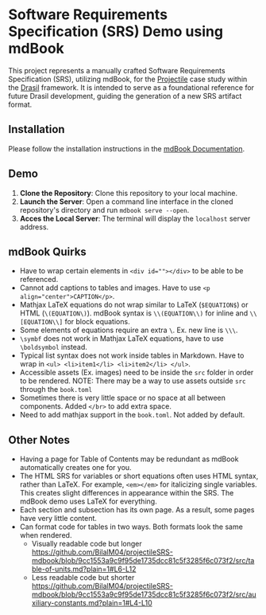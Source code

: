# Software Requirements Specification (SRS) Demo using mdBook

This project represents a manually crafted Software Requirements Specification (SRS), utilizing mdBook, for the [Projectile](https://jacquescarette.github.io/Drasil/examples/projectile/SRS/srs/Projectile_SRS.html)
case study within the [Drasil](https://github.com/JacquesCarette/Drasil) framework. It is intended to serve as a foundational reference for future Drasil development, guiding the generation of a new SRS artifact format.

## Installation

Please follow the installation instructions in the [mdBook Documentation](https://rust-lang.github.io/mdBook/guide/installation.html).

## Demo

1. **Clone the Repository**: Clone this repository to your local machine.
2. **Launch the Server**: Open a command line interface in the cloned repository's directory and run `mdbook serve --open`.
3. **Acces the Local Server**: The terminal will display the `localhost` server address.

## mdBook Quirks

- Have to wrap certain elements in `<div id=""></div>` to be able to be referenced.
- Cannot add captions to tables and images. Have to use `<p align="center">CAPTION</p>`.
- Mathjax LaTeX equations do not wrap similar to LaTeX (`$EQUATION$`) or HTML (`\(EQUATION\)`). mdBook syntax is `\\(EQUATION\\)` for inline and `\\[EQUATION\\]` for block equations.
- Some elements of equations require an extra `\`. Ex. new line is `\\\`.
- `\symbf` does not work in Mathjax LaTeX equations, have to use `\boldsymbol` instead.
- Typical list syntax does not work inside tables in Markdown. Have to wrap in `<ul> <li>item1</li> <li>item2</li> </ul>`.
- Accessible assets (Ex. images) need to be inside the `src` folder in order to be rendered. NOTE: There may be a way to use assets outside `src` through the `book.toml`
- Sometimes there is very little space or no space at all between components. Added `</br>` to add extra space.
- Need to add mathjax support in the `book.toml`. Not added by default.

## Other Notes

- Having a page for Table of Contents may be redundant as mdBook automatically creates one for you.
- The HTML SRS for variables or short equations often uses HTML syntax, rather than LaTeX. For example, `<em></em>` for italicizing single variables. This creates slight differences in appearance within the SRS. The mdBook demo uses LaTeX for everything.
- Each section and subsection has its own page. As a result, some pages have very little content.
- Can format code for tables in two ways. Both formats look the same when rendered.
  - Visually readable code but longer
    https://github.com/BilalM04/projectileSRS-mdbook/blob/9cc1553a9c9f95de1735dcc81c5f3285f6c073f2/src/table-of-units.md?plain=1#L6-L12
  - Less readable code but shorter
    https://github.com/BilalM04/projectileSRS-mdbook/blob/9cc1553a9c9f95de1735dcc81c5f3285f6c073f2/src/auxiliary-constants.md?plain=1#L4-L10
